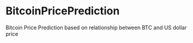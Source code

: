 # BitcoinPricePrediction
Bitcoin Price Prediction based on relationship between BTC and US dollar price

